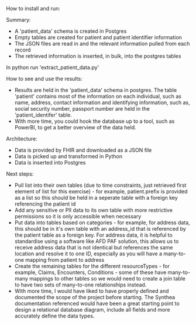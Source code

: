 How to install and run:

Summary:
- A 'patient_data' schema is created in Postgres
- Empty tables are created for patient and patient identifier information
- The JSON files are read in and the relevant information pulled from each record
- The retrieved information is inserted, in bulk, into the postgres tables

In python run 'extract_patient_data.py'

How to see and use the results:
- Results are held in the 'patient_data' schema in postgres. The table 'patient' contains most of the information on each individual, such as name, address, contact information and identifying information, such as, social security number, passport number are held in the 'patient_identifer' table.
- With more time, you could hook the database up to a tool, such as PowerBI, to get a better overview of the data held.

Architecture:
- Data is provided by FHIR and downloaded as a JSON file
- Data is picked up and transformed in Python
- Data is inserted into Postgres

Next steps:
- Pull list into their own tables (due to time constraints, just retrieved first element of list for this exercise) - for example, patient.prefix is provided as a list so this should be held in a seperate table with a foreign key referencing the patient id
- Add any sensitive or PII data to its own table with more restrictive permissions so it is only accessible when necessary
- Put data into tables based on categories - for example, for address data, this should be in it's own table with an address_id that is referenced by the patient table as a foreign key. For address data, it is helpful to standardise using a software like AFD PAF solution, this allows us to receive address data that is not identical but references the same location and resolve it to one ID, especially as you will have a many-to-one mapping from patient to address
- Create the remaining tables for the different resourceTypes - for example, Claims, Encounters, Conditions - some of these have many-to-many mappings to other tables so we would need to create a join table to have two sets of many-to-one relationships instead.
- With more time, I would have liked to have properly defined and documented the scope of the project before starting. The Synthea documentation referenced would have been a great starting point to design a relational database diagram, include all fields and more accurately define the data types.
